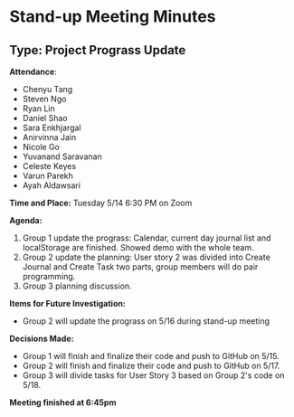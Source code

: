 # Stand-up Meeting Minutes 
## Type: Project Prograss Update  
**Attendance**: 
- Chenyu Tang
- Steven Ngo
- Ryan Lin
- Daniel Shao
- Sara Enkhjargal
- Anirvinna Jain
- Nicole Go
- Yuvanand Saravanan
- Celeste Keyes
- Varun Parekh
- Ayah Aldawsari

**Time and Place:**
Tuesday 5/14 6:30 PM on Zoom

**Agenda:**
1. Group 1 update the prograss: Calendar, current day journal list and localStorage are finished. Showed demo with the whole team. 
2. Group 2 update the planning: User story 2 was divided into Create Journal and Create Task two parts, group members will do pair programming. 
3. Group 3 planning discussion.
   
**Items for Future Investigation:**
- Group 2 will update the prograss on 5/16 during stand-up meeting
  
**Decisions Made:**
- Group 1 will finish and finalize their code and push to GitHub on 5/15.
- Group 2 will finish and finalize their code and push to GitHub on 5/17.
- Group 3 will divide tasks for User Story 3 based on Group 2's code on 5/18. 

**Meeting finished at 6:45pm**
